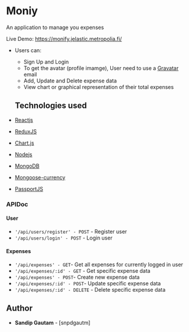 # Moniy

An application to manage you expenses

Live Demo: https://monify.jelastic.metropolia.fi/

* Users can: 
  - Sign Up and Login
  - To get the avatar (profile imamge), User need to use a [Gravatar](https://en.gravatar.com/) email
  - Add, Update and Delete expense data
  - View chart or graphical representation of their total expenses
  
  ## Technologies used

* [Reactjs](https://reactjs.org/docs/getting-started.html) 
* [ReduxJS](https://redux.js.org/) 
* [Chart.js](https://www.chartjs.org/) 
* [Nodejs](https://nodejs.org/en/docs/) 
* [MongoDB](https://docs.mongodb.com/) 
* [Mongoose-currency](https://www.npmjs.com/package/mongoose-currency) 
* [PassportJS](http://www.passportjs.org/docs/) 
  


### APIDoc

#### User
* `'/api/users/register' - POST` - Register user
* `'/api/users/login' - POST` - Login user

#### Expenses

* `'/api/expenses' - GET`- Get all expenses for currently logged in user
* `'/api/expenses/:id' - GET` - Get specific expense data
* `'/api/expenses' - POST`- Create new expense data
* `'/api/expenses/:id' - POST`- Update specific expense data
* `'/api/expenses/:id' - DELETE` - Delete specific expense data




## Author

* **Sandip Gautam** - [snpdgautm]




